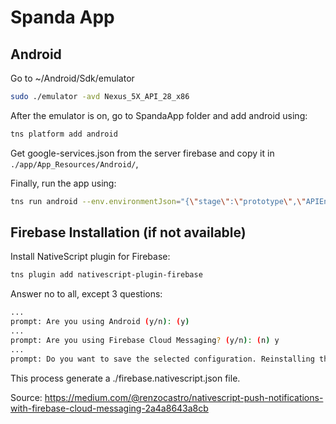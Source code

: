 # Spanda App

## Android

Go to ~/Android/Sdk/emulator

```bash
sudo ./emulator -avd Nexus_5X_API_28_x86
```

After the emulator is on, go to SpandaApp folder and add android using:

```bash
tns platform add android
```

Get google-services.json from the server firebase and copy it in `./app/App_Resources/Android/`,

Finally, run the app using:

```bash
tns run android --env.environmentJson="{\"stage\":\"prototype\",\"APIEndpointURL\":\"<APIEndpointURL>\",\"CallbackEndpointURL\":\"<CallbackEndpointURL>\"}"
```

## Firebase Installation (if not available)

Install NativeScript plugin for Firebase:

```bash
tns plugin add nativescript-plugin-firebase
```

Answer no to all, except 3 questions:

```bash
...
prompt: Are you using Android (y/n): (y)
...
prompt: Are you using Firebase Cloud Messaging? (y/n): (n) y
...
prompt: Do you want to save the selected configuration. Reinstalling the dependency will reuse the setup from: firebase.nativescript.json. CI will be easier. (y/n): (y)
```

This process generate a ./firebase.nativescript.json file.


Source:
https://medium.com/@renzocastro/nativescript-push-notifications-with-firebase-cloud-messaging-2a4a8643a8cb